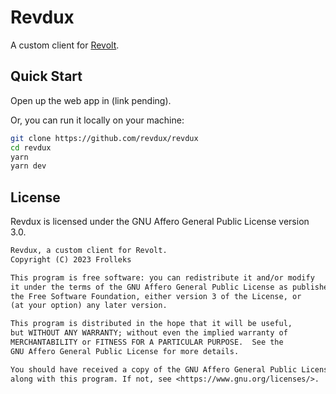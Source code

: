 # Revdux

A custom client for [Revolt](https://revolt.chat).

## Quick Start

Open up the web app in (link pending).

Or, you can run it locally on your machine:

```sh
git clone https://github.com/revdux/revdux
cd revdux
yarn
yarn dev
```

## License

Revdux is licensed under the GNU Affero General Public License version 3.0.

```txt
Revdux, a custom client for Revolt.
Copyright (C) 2023 Frolleks

This program is free software: you can redistribute it and/or modify
it under the terms of the GNU Affero General Public License as published by
the Free Software Foundation, either version 3 of the License, or
(at your option) any later version.

This program is distributed in the hope that it will be useful,
but WITHOUT ANY WARRANTY; without even the implied warranty of
MERCHANTABILITY or FITNESS FOR A PARTICULAR PURPOSE.  See the
GNU Affero General Public License for more details.

You should have received a copy of the GNU Affero General Public License
along with this program. If not, see <https://www.gnu.org/licenses/>.
```
